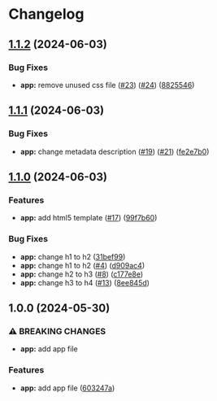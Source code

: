# Changelog

## [1.1.2](https://github.com/zaap59/sandbox-release-2/compare/v1.1.1...v1.1.2) (2024-06-03)


### Bug Fixes

* **app:** remove unused css file ([#23](https://github.com/zaap59/sandbox-release-2/issues/23)) ([#24](https://github.com/zaap59/sandbox-release-2/issues/24)) ([8825546](https://github.com/zaap59/sandbox-release-2/commit/88255468d0491b189c7e53dce1c26f09308f595d))

## [1.1.1](https://github.com/zaap59/sandbox-release-2/compare/v1.1.0...v1.1.1) (2024-06-03)


### Bug Fixes

* **app:** change metadata description ([#19](https://github.com/zaap59/sandbox-release-2/issues/19)) ([#21](https://github.com/zaap59/sandbox-release-2/issues/21)) ([fe2e7b0](https://github.com/zaap59/sandbox-release-2/commit/fe2e7b0177643d37c4bdfacc7804ff3b9dd033df))

## [1.1.0](https://github.com/zaap59/sandbox-release-2/compare/v1.0.0...v1.1.0) (2024-06-03)


### Features

* **app:** add html5 template ([#17](https://github.com/zaap59/sandbox-release-2/issues/17)) ([99f7b60](https://github.com/zaap59/sandbox-release-2/commit/99f7b60ca65adb0ef93fed48fba5aaf4d24d7b13))


### Bug Fixes

* **app:** change h1 to h2 ([31bef99](https://github.com/zaap59/sandbox-release-2/commit/31bef99c09d96e9ae7c70ca3c3db7c93c657ea57))
* **app:** change h1 to h2 ([#4](https://github.com/zaap59/sandbox-release-2/issues/4)) ([d909ac4](https://github.com/zaap59/sandbox-release-2/commit/d909ac43a577cc1a5d7b231ad3929428db9b25b2))
* **app:** change h2 to h3 ([#8](https://github.com/zaap59/sandbox-release-2/issues/8)) ([c177e8e](https://github.com/zaap59/sandbox-release-2/commit/c177e8e2fac4ced3094505636084836cecfec13f))
* **app:** change h3 to h4 ([#13](https://github.com/zaap59/sandbox-release-2/issues/13)) ([8ee845d](https://github.com/zaap59/sandbox-release-2/commit/8ee845dbddcf8e5017377d842656edea10882627))

## 1.0.0 (2024-05-30)


### ⚠ BREAKING CHANGES

* **app:** add app file

### Features

* **app:** add app file ([603247a](https://github.com/zaap59/sandbox-release-2/commit/603247a83143a07aadeaa065b509cd862bf911f2))
